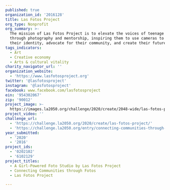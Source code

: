 ```yaml
---
published: true
organization_id: '2016128'
title: Las Fotos Project
org_type: Nonprofit
org_summary: >-
  The mission of Las Fotos Project is to elevate the voices of teenage girls
  through photography and mentorship, inspiring them to use cameras to explore
  their identity, advocate for their community, and create their future career.
tags_indicators:
  - Art
  - Creative economy
  - Arts & cultural vitality
charity_navigator_url: ''
organization_website:
  - 'https://www.lasfotosproject.org'
twitter: '@lasfotosproject'
instagram: '@lasfotosproject'
facebook: www.facebook.com/lasfotosproject
ein: '954302067'
zip: '90012'
project_image: >-
  https://images.la2050.org/challenge/2020/create/2048-wide/las-fotos-project.jpg
project_video: ''
challenge_url:
  - 'https://challenge.la2050.org/2020/create/las-fotos-project/'
  - 'https://challenge.la2050.org/entry/connecting-communities-through-fotos'
year_submitted:
  - '2020'
  - '2016'
project_ids:
  - '0202102'
  - '6102129'
project_titles:
  - A Girl-Powered Foto Studio by Las Fotos Project
  - Connecting Communities through Fotos
  - Las Fotos Project

---
```

